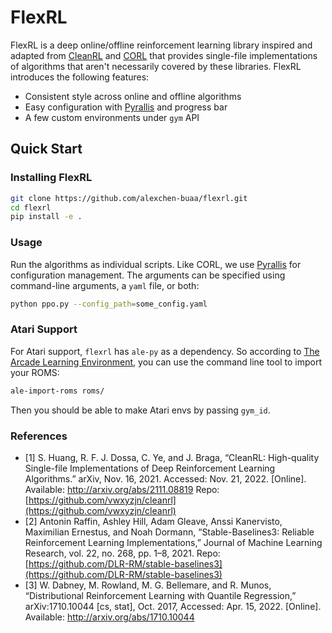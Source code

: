 # FlexRL

FlexRL is a deep online/offline reinforcement learning library inspired and adapted from [CleanRL](https://github.com/vwxyzjn/cleanrl) and [CORL](https://github.com/tinkoff-ai/CORL) that provides single-file implementations of algorithms that aren't necessarily covered by these libraries. FlexRL introduces the following features:
- Consistent style across online and offline algorithms
- Easy configuration with [Pyrallis](https://github.com/eladrich/pyrallis) and progress bar
- A few custom environments under `gym` API

## Quick Start

### Installing FlexRL

```bash
git clone https://github.com/alexchen-buaa/flexrl.git
cd flexrl
pip install -e .
```

### Usage

Run the algorithms as individual scripts. Like CORL, we use [Pyrallis](https://github.com/eladrich/pyrallis) for configuration management. The arguments can be specified using command-line arguments, a `yaml` file, or both:
```bash
python ppo.py --config_path=some_config.yaml
```

### Atari Support

For Atari support, `flexrl` has `ale-py` as a dependency. So according to [The Arcade Learning Environment](https://github.com/mgbellemare/Arcade-Learning-Environment), you can use the command line tool to import your ROMS:

```bash
ale-import-roms roms/
```

Then you should be able to make Atari envs by passing `gym_id`.

### References

- [1] S. Huang, R. F. J. Dossa, C. Ye, and J. Braga, “CleanRL: High-quality Single-file Implementations of Deep Reinforcement Learning Algorithms.” arXiv, Nov. 16, 2021. Accessed: Nov. 21, 2022. [Online]. Available: http://arxiv.org/abs/2111.08819 Repo: [https://github.com/vwxyzjn/cleanrl](https://github.com/vwxyzjn/cleanrl)
- [2] Antonin Raffin, Ashley Hill, Adam Gleave, Anssi Kanervisto, Maximilian Ernestus, and Noah Dormann, “Stable-Baselines3: Reliable Reinforcement Learning Implementations,” Journal of Machine Learning Research, vol. 22, no. 268, pp. 1–8, 2021. Repo: [https://github.com/DLR-RM/stable-baselines3](https://github.com/DLR-RM/stable-baselines3)
- [3] W. Dabney, M. Rowland, M. G. Bellemare, and R. Munos, “Distributional Reinforcement Learning with Quantile Regression,” arXiv:1710.10044 [cs, stat], Oct. 2017, Accessed: Apr. 15, 2022. [Online]. Available: http://arxiv.org/abs/1710.10044
